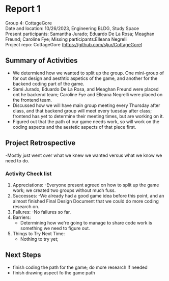 # Report 1
Group 4: CottageGore<br>
Date and location: 10/26/2023, Engineering BLDG, Study Space<br>
Present participants: Samantha Jurado; Eduardo De La Rosa; Meaghan Freund; Caroline Fye; 
Missing participants:Elleana Negrelli<br>
Project repo: CottageGore (https://github.com/sljur/CottageGore)<br>

## Summary of Activities
- We determiend how we wanted to split up the group. One mini-group of for out design and aesthtic aspetics of the game, and another for the backend coding part of the game.
- Sami Jurado, Eduardo De La Rosa, and Meaghan Freund were placed ont he backend team; Caroline Fye and Elleana Negrelli were placed on the frontend team.
- Discussed how we will have main group meeting every Thursday after class, and that backend group will meet every tuesday after class; frontend has yet to determine their meeting times, but are working on it.
- Figured out that the path of our game needs work, so will work on the coding aspects and the aestetic aspects of that piece first.
## Project Retrospective
-Mostly just went over what we knew we wanted versus what we know we need to do.

### Activity Check list
1. Appreciations: 
     -Everyone present agreed on how to split up the game work; we created two groups without much fuss.
2. Successes: 
     -We already had a good game idea before this point, and an almost finished Final Design Document that we could do more coding research on.
3. Failures:
     -No failures so far.
4. Barriers:
     - Determining how we're going to manage to share code work is something we need to figure out.
5. Things to Try Next Time:
     - Nothing to try yet; 
     
## Next Steps
- finish coding the path for the game; do more research if needed
- finish drawing aspect fo the game path
  
 
